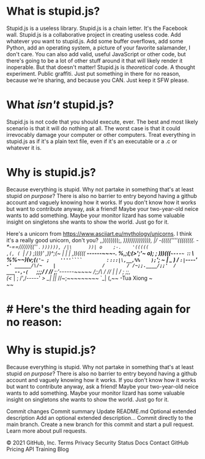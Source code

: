 # What is stupid.js?

Stupid.js is a useless library. Stupid.js is a chain letter. It's the Facebook wall. Stupid.js is a collaborative project in creating useless code. Add whatever you want to stupid.js. Add some buffer overflows, add some Python, add an operating system, a picture of your favorite salamander, I don't care. You can also add valid, useful JavaScript or other code, but there's going to be a lot of other stuff around it that will likely render it inoperable. But that doesn't matter! Stupid.js is *theoretical* code. A thought experiment. Public graffiti. Just put something in there for no reason, because we're sharing, and because you CAN. Just keep it SFW please.

# What *isn't* stupid.js?

Stupid.js is not code that you should execute, ever. The best and most likely scenario is that it will do nothing at all. The worst case is that it could irrevocably damage your computer or other computers. Treat everything in stupid.js as if it's a plain text file, even if it's an executable or a .c or whatever it is.

# Why is stupid.js?

Because everything is stupid. Why not partake in something that's at least stupid *on purpose*? There is also no barrier to entry beyond having a github account and vaguely knowing how it works. If you don't know how it works but want to contribute anyway, ask a friend! Maybe your two-year-old neice wants to add something. Maybe your monitor lizard has some valuable insight on singletons she wants to show the world. Just go for it.

Here's a unicorn from https://www.asciiart.eu/mythology/unicorns. I think it's a really good unicorn, don't you?
              ,,))))))));,
           __)))))))))))))),
\|/       -\(((((''''((((((((.
-*-==//////((''  .     `)))))),
/|\      ))| o    ;-.    '(((((                                  ,(,
         ( `|    /  )    ;))))'                               ,_))^;(~
            |   |   |   ,))((((_     _____------~~~-.        %,;(;(>';'~
            o_);   ;    )))(((` ~---~  `::           \      %%~~)(v;(`('~
                  ;    ''''````         `:       `:::|\,__,%%    );`'; ~
                 |   _                )     /      `:|`----'     `-'
           ______/\/~    |                 /        /
         /~;;.____/;;'  /          ___--,-(   `;;;/
        / //  _;______;'------~~~~~    /;;/\    /
       //  | |                        / ;   \;;,\
      (<_  | ;                      /',/-----'  _>
       \_| ||_                     //~;~~~~~~~~~
           `\_|                   (,~~  -Tua Xiong
                                   \~\
                                    ~~
                                    
# # Here's the third heading again for no reason:
# Why is stupid.js?

Because everything is stupid. Why not partake in something that's at least stupid *on purpose*? There is also no barrier to entry beyond having a github account and vaguely knowing how it works. If you don't know how it works but want to contribute anyway, ask a friend! Maybe your two-year-old neice wants to add something. Maybe your monitor lizard has some valuable insight on singletons she wants to show the world. Just go for it.

Commit changes
Commit summary
Update README.md
Optional extended description
Add an optional extended description…
 Commit directly to the main branch.
 Create a new branch for this commit and start a pull request. Learn more about pull requests.

© 2021 GitHub, Inc.
Terms
Privacy
Security
Status
Docs
Contact GitHub
Pricing
API
Training
Blog
